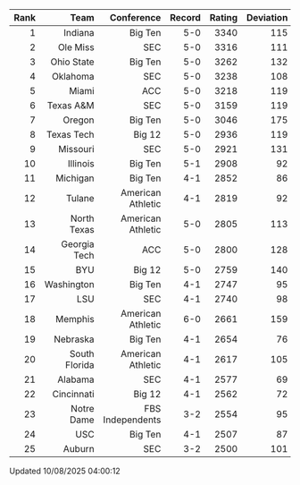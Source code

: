 | Rank  | Team                 | Conference           | Record   | Rating | Deviation |
| ---:  | ---:                 | ---:                 | ---:     | ---:   | ---:      |
| 1     | Indiana              | Big Ten              | 5-0      | 3340   | 115       |
| 2     | Ole Miss             | SEC                  | 5-0      | 3316   | 111       |
| 3     | Ohio State           | Big Ten              | 5-0      | 3262   | 132       |
| 4     | Oklahoma             | SEC                  | 5-0      | 3238   | 108       |
| 5     | Miami                | ACC                  | 5-0      | 3218   | 119       |
| 6     | Texas A&M            | SEC                  | 5-0      | 3159   | 119       |
| 7     | Oregon               | Big Ten              | 5-0      | 3046   | 175       |
| 8     | Texas Tech           | Big 12               | 5-0      | 2936   | 119       |
| 9     | Missouri             | SEC                  | 5-0      | 2921   | 131       |
| 10    | Illinois             | Big Ten              | 5-1      | 2908   | 92        |
| 11    | Michigan             | Big Ten              | 4-1      | 2852   | 86        |
| 12    | Tulane               | American Athletic    | 4-1      | 2819   | 92        |
| 13    | North Texas          | American Athletic    | 5-0      | 2805   | 113       |
| 14    | Georgia Tech         | ACC                  | 5-0      | 2800   | 128       |
| 15    | BYU                  | Big 12               | 5-0      | 2759   | 140       |
| 16    | Washington           | Big Ten              | 4-1      | 2747   | 95        |
| 17    | LSU                  | SEC                  | 4-1      | 2740   | 98        |
| 18    | Memphis              | American Athletic    | 6-0      | 2661   | 159       |
| 19    | Nebraska             | Big Ten              | 4-1      | 2654   | 76        |
| 20    | South Florida        | American Athletic    | 4-1      | 2617   | 105       |
| 21    | Alabama              | SEC                  | 4-1      | 2577   | 69        |
| 22    | Cincinnati           | Big 12               | 4-1      | 2562   | 72        |
| 23    | Notre Dame           | FBS Independents     | 3-2      | 2554   | 95        |
| 24    | USC                  | Big Ten              | 4-1      | 2507   | 87        |
| 25    | Auburn               | SEC                  | 3-2      | 2500   | 101       |

Updated 10/08/2025 04:00:12
